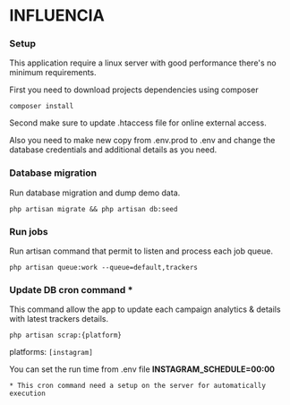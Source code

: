 # INFLUENCIA
### Setup

This application require a linux server with good performance there's no minimum requirements.

First you need to download projects dependencies using composer

`composer install`

Second make sure to update .htaccess file for online external access.

Also you need to make new copy from .env.prod to .env and change the database credentials and additional details as you need.

### Database migration

Run database migration and dump demo data.

`php artisan migrate && php artisan db:seed`

### Run jobs
Run artisan command that permit to listen and process each job queue.

`php artisan queue:work --queue=default,trackers`

### Update DB cron command *
This command allow the app to update each campaign analytics & details with latest trackers details.

`php artisan scrap:{platform}`

platforms: `[instagram]`

You can set the run time from .env file **INSTAGRAM_SCHEDULE=00:00**

`* This cron command need a setup on the server for automatically execution`
